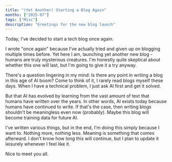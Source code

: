 ```yaml
---
title: "(Yet Another) Starting a Blog Again"
months: ["2025-07"]
tags: ["Misc"]
description: "Greetings for the new blog launch"
---
```


Today, I've decided to start a tech blog once again.

I wrote "once again" because I've actually tried and given up on blogging multiple times before. Yet here I am, launching yet another new blog - humans are truly mysterious creatures. I'm honestly quite skeptical about whether this one will last, but I'm going to give it a try anyway.

There's a question lingering in my mind: Is there any point in writing a blog in this age of AI boom? Come to think of it, I rarely read blogs myself these days. When I have a technical problem, I just ask AI first and get it solved.

But that AI has evolved by learning from the vast amount of text that humans have written over the years. In other words, AI exists today because humans have continued to write. If that's the case, then writing blogs shouldn't be meaningless even now (probably). Maybe this blog will become training data for future AI.

I've written various things, but in the end, I'm doing this simply because I want to. Nothing more, nothing less. Meaning is something that comes afterward. I don't know how long this will continue, but I plan to update it leisurely whenever I feel like it.

Nice to meet you all.